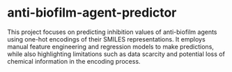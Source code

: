 # anti-biofilm-agent-predictor
This project focuses on predicting inhibition values of anti-biofilm agents using one-hot encodings of their SMILES representations. It employs manual feature engineering and regression models to make predictions, while also highlighting limitations such as data scarcity and potential loss of chemical information in the encoding process.
